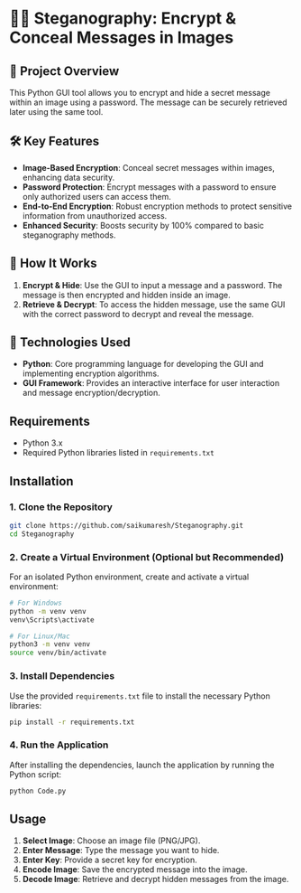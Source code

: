 # 🕵️‍♂️ Steganography: Encrypt & Conceal Messages in Images

## 🌟 Project Overview
This Python GUI tool allows you to encrypt and hide a secret message within an image using a password. The message can be securely retrieved later using the same tool.

## 🛠️ Key Features
- **Image-Based Encryption**: Conceal secret messages within images, enhancing data security.
- **Password Protection**: Encrypt messages with a password to ensure only authorized users can access them.
- **End-to-End Encryption**: Robust encryption methods to protect sensitive information from unauthorized access.
- **Enhanced Security**: Boosts security by 100% compared to basic steganography methods.

## 🚀 How It Works
1. **Encrypt & Hide**: Use the GUI to input a message and a password. The message is then encrypted and hidden inside an image.
2. **Retrieve & Decrypt**: To access the hidden message, use the same GUI with the correct password to decrypt and reveal the message.

## 🔧 Technologies Used
- **Python**: Core programming language for developing the GUI and implementing encryption algorithms.
- **GUI Framework**: Provides an interactive interface for user interaction and message encryption/decryption.


## Requirements

- Python 3.x
- Required Python libraries listed in `requirements.txt`

## Installation

### 1. Clone the Repository
```bash
git clone https://github.com/saikumaresh/Steganography.git
cd Steganography
```

### 2. Create a Virtual Environment (Optional but Recommended)
For an isolated Python environment, create and activate a virtual environment:
```bash
# For Windows
python -m venv venv
venv\Scripts\activate

# For Linux/Mac
python3 -m venv venv
source venv/bin/activate
```

### 3. Install Dependencies
Use the provided `requirements.txt` file to install the necessary Python libraries:
```bash
pip install -r requirements.txt
```

### 4. Run the Application
After installing the dependencies, launch the application by running the Python script:
```bash
python Code.py
```

## Usage
1. **Select Image**: Choose an image file (PNG/JPG).
2. **Enter Message**: Type the message you want to hide.
3. **Enter Key**: Provide a secret key for encryption.
4. **Encode Image**: Save the encrypted message into the image.
5. **Decode Image**: Retrieve and decrypt hidden messages from the image.
